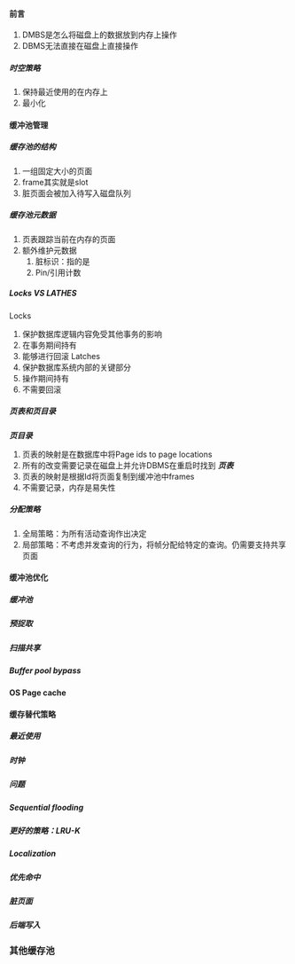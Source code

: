 #### 前言
1. DMBS是怎么将磁盘上的数据放到内存上操作
2. DBMS无法直接在磁盘上直接操作
##### 时空策略
1. 保持最近使用的在内存上
2. 最小化
#### 缓冲池管理
##### 缓存池的结构
1. 一组固定大小的页面
2. frame其实就是slot
3. 脏页面会被加入待写入磁盘队列
##### 缓存池元数据
1. 页表跟踪当前在内存的页面
2. 额外维护元数据
	1. 脏标识：指的是
	2. Pin/引用计数
##### Locks VS LATHES
Locks
1. 保护数据库逻辑内容免受其他事务的影响
2. 在事务期间持有
3. 能够进行回滚
Latches
1. 保护数据库系统内部的关键部分
2. 操作期间持有
3. 不需要回滚
##### 页表和页目录
***页目录***
1. 页表的映射是在数据库中将Page ids to page locations
2. 所有的改变需要记录在磁盘上并允许DBMS在重启时找到
***页表***
1. 页表的映射是根据Id将页面复制到缓冲池中frames
2. 不需要记录，内存是易失性
##### 分配策略
1. 全局策略：为所有活动查询作出决定
2. 局部策略：不考虑并发查询的行为，将帧分配给特定的查询。仍需要支持共享页面
#### 缓冲池优化
##### 缓冲池
##### 预捉取
##### 扫描共享
##### Buffer pool bypass
#### OS Page cache


#### 缓存替代策略
##### 最近使用
##### 时钟
##### 问题
##### Sequential flooding
##### 更好的策略：LRU-K
##### Localization
##### 优先命中
##### 脏页面
##### 后端写入
### 其他缓存池
